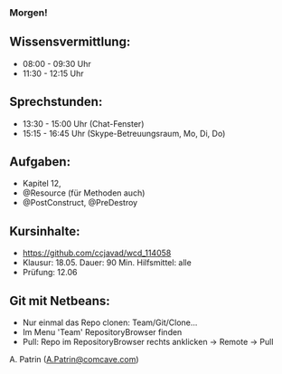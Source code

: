 ### Morgen!

## Wissensvermittlung:
- 08:00 - 09:30 Uhr
- 11:30 - 12:15 Uhr

## Sprechstunden:
- 13:30 - 15:00 Uhr (Chat-Fenster)
- 15:15 - 16:45 Uhr (Skype-Betreuungsraum, Mo, Di, Do)

## Aufgaben:

- Kapitel 12, 
- @Resource (für Methoden auch)
- @PostConstruct, @PreDestroy

## Kursinhalte:
- https://github.com/ccjavad/wcd_114058
- Klausur: 18.05. Dauer: 90 Min. Hilfsmittel: alle
- Prüfung: 12.06

## Git mit Netbeans:
- Nur einmal das Repo clonen: Team/Git/Clone...
- Im Menu 'Team' RepositoryBrowser finden
- Pull: Repo im RepositoryBrowser rechts anklicken -> Remote -> Pull


A. Patrin (A.Patrin@comcave.com)

